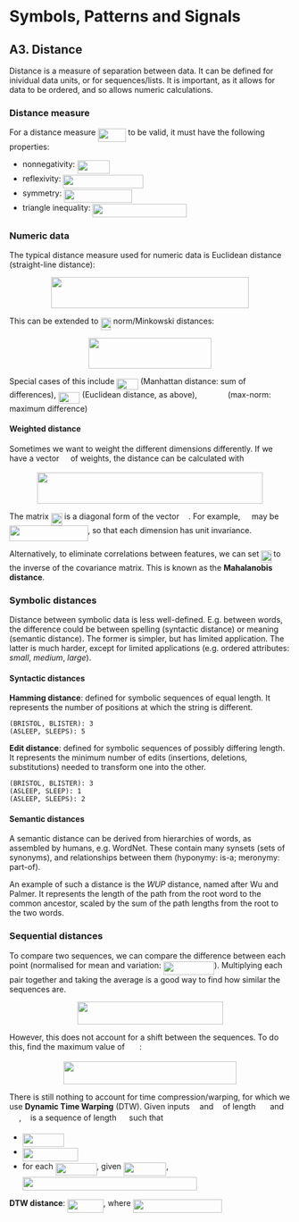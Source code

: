 # Symbols, Patterns and Signals

## A3. Distance

Distance is a measure of separation between data. It can be defined for inividual data units, or for sequences/lists. It is important, as it allows for data to be ordered, and so allows numeric calculations.

### Distance measure

For a distance measure <img src="tex/e3e57af6c1c20313ddc1ed85ee3abd7c.svg?invert_in_darkmode&sanitize=true" align=middle width=50.22385500000001pt height=23.889689999999977pt/> to be valid, it must have the following properties:

- nonnegativity: <img src="tex/6d7fe8f48e3609aa4b912160faf7bf2b.svg?invert_in_darkmode&sanitize=true" align=middle width=58.44300000000001pt height=23.889689999999977pt/>
- reflexivity: <img src="tex/41541533eaff49d276b52e461451dacd.svg?invert_in_darkmode&sanitize=true" align=middle width=143.59290000000001pt height=23.889689999999977pt/>
- symmetry: <img src="tex/fa151dda85ee9073aba955b1dfc4911c.svg?invert_in_darkmode&sanitize=true" align=middle width=122.04291000000002pt height=23.889689999999977pt/>
- triangle inequality: <img src="tex/76326c2886282ae0bb4e100d87e30b17.svg?invert_in_darkmode&sanitize=true" align=middle width=168.60195pt height=23.889689999999977pt/>

### Numeric data

The typical distance measure used for numeric data is Euclidean distance (straight-line distance): <p align="center"><img src="tex/97573c4eeeb4f926d1bbf644501a15f0.svg?invert_in_darkmode&sanitize=true" align=middle width=353.41845pt height=55.5093pt/></p>

This can be extended to <img src="tex/bfb6e556d3874a3157379133a8d7917a.svg?invert_in_darkmode&sanitize=true" align=middle width=18.775515000000006pt height=21.697829999999996pt/> norm/Minkowski distances: <p align="center"><img src="tex/6eb277cbc69a8776c724c3b49b953874.svg?invert_in_darkmode&sanitize=true" align=middle width=219.33779999999996pt height=55.5093pt/></p>

Special cases of this include <img src="tex/61d5974753c6aba73418ea29b31f7808.svg?invert_in_darkmode&sanitize=true" align=middle width=38.72979000000001pt height=20.419409999999996pt/> (Manhattan distance: sum of differences), <img src="tex/90264925fb137831c8f410cd14c75cff.svg?invert_in_darkmode&sanitize=true" align=middle width=38.72979000000001pt height=20.419409999999996pt/> (Euclidean distance, as above), <img src="tex/2f6cebdb6c3c548301c28df275d905c2.svg?invert_in_darkmode&sanitize=true" align=middle width=46.948935000000006pt height=13.387440000000009pt/> (max-norm: maximum difference)

#### Weighted distance

Sometimes we want to weight the different dimensions differently. If we have a vector <img src="tex/31fae8b8b78ebe01cbfbe2fe53832624.svg?invert_in_darkmode&sanitize=true" align=middle width=12.533235000000008pt height=13.387440000000009pt/> of weights, the distance can be calculated with <p align="center"><img src="tex/fedd010168beecb6f0e86464ebacfd15.svg?invert_in_darkmode&sanitize=true" align=middle width=403.39035pt height=55.5093pt/></p>

The matrix <img src="tex/380c103b60c66d6420ec8923cdc6e6e8.svg?invert_in_darkmode&sanitize=true" align=middle width=20.12818500000001pt height=21.78923999999998pt/> is a diagonal form of the vector <img src="tex/31fae8b8b78ebe01cbfbe2fe53832624.svg?invert_in_darkmode&sanitize=true" align=middle width=12.533235000000008pt height=13.387440000000009pt/>. For example, <img src="tex/31fae8b8b78ebe01cbfbe2fe53832624.svg?invert_in_darkmode&sanitize=true" align=middle width=12.533235000000008pt height=13.387440000000009pt/> may be <img src="tex/f573e966f29e96dd26a18ca812b3efbf.svg?invert_in_darkmode&sanitize=true" align=middle width=140.75028pt height=28.127220000000005pt/>, so that each dimension has unit invariance. 

Alternatively, to eliminate correlations between features, we can set <img src="tex/84c95f91a742c9ceb460a83f9b5090bf.svg?invert_in_darkmode&sanitize=true" align=middle width=18.13053000000001pt height=21.697829999999996pt/> to the inverse of the covariance matrix. This is known as the **Mahalanobis distance**.

### Symbolic distances

Distance between symbolic data is less well-defined. E.g. between words, the difference could be between spelling (syntactic distance) or meaning (semantic distance). The former is simpler, but has limited application. The latter is much harder, except for limited applications (e.g. ordered attributes: *small*, *medium*, *large*).

#### Syntactic distances

**Hamming distance**: defined for symbolic sequences of equal length. It represents the number of positions at which the string is different. 

    (BRISTOL, BLISTER): 3
    (ASLEEP, SLEEPS): 5

**Edit distance**: defined for symbolic sequences of possibly differing length. It represents the minimum number of edits (insertions, deletions, substitutions) needed to transform one into the other.

    (BRISTOL, BLISTER): 3
    (ASLEEP, SLEEP): 1
    (ASLEEP, SLEEPS): 2

#### Semantic distances

A semantic distance can be derived from hierarchies of words, as assembled by humans, e.g. WordNet. These contain many synsets (sets of synonyms), and relationships between them (hyponymy: is-a; meronymy: part-of).

An example of such a distance is the *WUP* distance, named after Wu and Palmer. It represents the length of the path from the root word to the common ancestor, scaled by the sum of the path lengths from the root to the two words.

### Sequential distances

To compare two sequences, we can compare the difference between each point (normalised for mean and variation: <img src="tex/2870e18dfbb4c1fe274682f0f4a75dc5.svg?invert_in_darkmode&sanitize=true" align=middle width=91.31463000000001pt height=23.889689999999977pt/>). Multiplying each pair together and taking the average is a good way to find how similar the sequences are.

<p align="center"><img src="tex/ed3a3a116e720f8e2469d9e572e5b966.svg?invert_in_darkmode&sanitize=true" align=middle width=261.0036pt height=41.109255pt/></p>

However, this does not account for a shift between the sequences. To do this, find the maximum value of <img src="tex/94c36683602b3f3f15fc16551809bf0f.svg?invert_in_darkmode&sanitize=true" align=middle width=22.49907000000001pt height=13.387440000000009pt/>:

<p align="center"><img src="tex/21f40f6ef69475dcff649c3cf4b8c489.svg?invert_in_darkmode&sanitize=true" align=middle width=310.464pt height=41.109255pt/></p>

There is still nothing to account for time compression/warping, for which we use **Dynamic Time Warping** (DTW). Given inputs <img src="tex/6dbb78540bd76da3f1625782d42d6d16.svg?invert_in_darkmode&sanitize=true" align=middle width=9.73252500000001pt height=13.387440000000009pt/> and <img src="tex/6c4adbc36120d62b98deef2a20d5d303.svg?invert_in_darkmode&sanitize=true" align=middle width=8.880135000000008pt height=13.387440000000009pt/> of length <img src="tex/47fb7e3ce83222b949d5f7e44e0a08e0.svg?invert_in_darkmode&sanitize=true" align=middle width=17.961405000000006pt height=13.387440000000009pt/> and <img src="tex/da6bcff3e68efc4ff1c088e75a8eb2ac.svg?invert_in_darkmode&sanitize=true" align=middle width=17.17749000000001pt height=13.387440000000009pt/>, <img src="tex/2ec6e630f199f589a2402fdf3e0289d5.svg?invert_in_darkmode&sanitize=true" align=middle width=8.59287000000001pt height=13.387440000000009pt/> is a sequence of length <img src="tex/0e51a2dede42189d77627c4d742822c3.svg?invert_in_darkmode&sanitize=true" align=middle width=14.755455000000008pt height=13.387440000000009pt/> such that

- <img src="tex/24064ab42b8f69d06363d709a76a23a9.svg?invert_in_darkmode&sanitize=true" align=middle width=74.41467000000002pt height=23.889689999999977pt/>
- <img src="tex/0cc39667b40e7c36da29f9d643747d83.svg?invert_in_darkmode&sanitize=true" align=middle width=99.226545pt height=23.889689999999977pt/>
- for each <img src="tex/c235e81aed1a774e997070b9988349db.svg?invert_in_darkmode&sanitize=true" align=middle width=74.05876500000001pt height=22.063469999999988pt/>, given <img src="tex/7c3624ca04cfa2718ddfb05bf0c392a6.svg?invert_in_darkmode&sanitize=true" align=middle width=76.73391000000001pt height=23.889689999999977pt/>,  
  <img src="tex/31ac9030a36cb09fcdd77df32acc5485.svg?invert_in_darkmode&sanitize=true" align=middle width=312.114pt height=23.889689999999977pt/>

**DTW distance**: <img src="tex/6e6b9791cfce5269b8c1598d4839194a.svg?invert_in_darkmode&sanitize=true" align=middle width=64.677195pt height=23.889689999999977pt/>, where <img src="tex/2d6b076580ca4c1a5245e050837d9ce1.svg?invert_in_darkmode&sanitize=true" align=middle width=159.13095pt height=23.889689999999977pt/>
